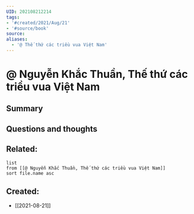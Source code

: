 ```yaml
---
UID: 202108212214
tags:
- '#created/2021/Aug/21'
- '#source/book'  
source: 
aliases:
  - '@ Thế thứ các triều vua Việt Nam'
---
```


# @ Nguyễn Khắc Thuần, Thế thứ các triều vua Việt Nam

## Summary


## Questions and thoughts


## Related:
```dataview
list
from [[@ Nguyễn Khắc Thuần, Thế thứ các triều vua Việt Nam]]
sort file.name asc
```

## Created:
- [[2021-08-21]]
